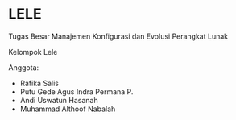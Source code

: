 # LELE

Tugas Besar Manajemen Konfigurasi dan Evolusi Perangkat Lunak

Kelompok Lele

Anggota:
- Rafika Salis
- Putu Gede Agus Indra Permana P.
- Andi Uswatun Hasanah
- Muhammad Althoof Nabalah
